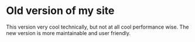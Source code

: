 # Old version of my site

This version very cool technically, but not at all cool performance wise. The new version is more maintainable and user friendly.

